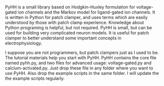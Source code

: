 PyHH is a small library based on Hodgkin-Huxley formulation for voltage-gated ion channels and the Markov model for ligand-gated ion channels. It is written in Python for patch clamper, and uses terms which are easily understood by those with patch clamp experience. Knowledge about Python programing is helpful, but not required. PyHH is small, but can be used for building very complicated neuron models. It is useful for patch clamper to better understand some important concepts in electrophysiology. 

I suppose you are not programmers, but patch clampers just as I used to be. The tutorial materials help you start with PyHH. PyHH contains the core file named pyhh.py, and two files for advanced usage: voltage-gated.py and calcium-activated.py. Just drop these file in any folder where you want to use PyHH. Also drop the example scripts in the same folder. I will update the the example scripts regularly.
